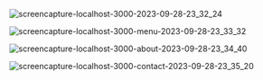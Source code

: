 ![screencapture-localhost-3000-2023-09-28-23_32_24](https://github.com/anjanadave/Reactjs-Material-UI-Restaurant/assets/138798176/778aa148-5f8f-4f4c-bfcb-35cc9a81b558)

![screencapture-localhost-3000-menu-2023-09-28-23_33_32](https://github.com/anjanadave/Reactjs-Material-UI-Restaurant/assets/138798176/c5a36f81-7590-44f4-a69b-fe6f06ea734a)

![screencapture-localhost-3000-about-2023-09-28-23_34_40](https://github.com/anjanadave/Reactjs-Material-UI-Restaurant/assets/138798176/90beda94-6db0-4745-8f3e-d20bd632c668)

![screencapture-localhost-3000-contact-2023-09-28-23_35_20](https://github.com/anjanadave/Reactjs-Material-UI-Restaurant/assets/138798176/ca7e34b5-e65f-49d9-b94c-9c16ab926ffe)

